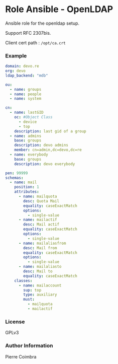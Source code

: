 # Role Ansible - OpenLDAP

Ansible role for the openldap setup.

Support RFC 2307bis.

Client cert path : `/opt/ca.crt`

### Example
```yaml
domain: devo.re
org: devo
ldap_backend: "mdb"

ou:
  - name: groups
  - name: people
  - name: system

cn:
  - name: lastGID
    oc: #Object Class
      - device
      - top
    description: last gid of a group
  - name: admins
    base: groups
    description: devo admins
    member: cn=admin,dc=devo,dc=re
  - name: everybody
    base: groups
    description: devo everybody

pen: 99999
schemas:
  - name: mail
    position: 1
    attributes:
      - name: mailquota
        desc: Quota Mail
        equality: caseExactMatch
        options:
          - single-value
      - name: mailactif
        desc: Mail actif
        equality: caseExactMatch
        options:
          - single-value
      - name: mailaliasfrom
        desc: Mail from
        equality: caseExactMatch
        options:
          - single-value
      - name: mailaliasto
        desc: Mail to
        equality: caseExactMatch
    classes:
      - name: mailaccount
        sup: top
        type: auxiliary
        must:
          - mailquota
          - mailactif
```

### License

GPLv3

### Author Information

Pierre Coimbra

